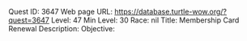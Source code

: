 Quest ID: 3647
Web page URL: https://database.turtle-wow.org/?quest=3647
Level: 47
Min Level: 30
Race: nil
Title: Membership Card Renewal
Description: 
Objective: 
